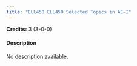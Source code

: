 ```yaml
---
title: "ELL450 ELL450 Selected Topics in AE–I"
---
```

**Credits:** 3 (3-0-0)

#### Description
No description available.